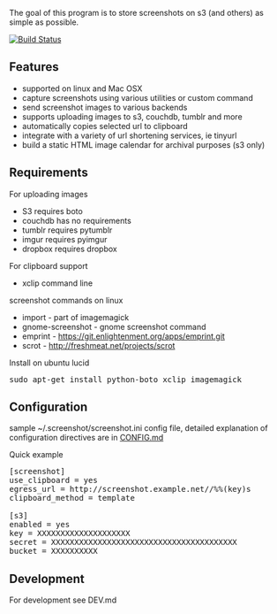 The goal of this program is to store screenshots on s3 (and others) as simple as possible.


[![Build Status](https://travis-ci.org/sigmonsays/screenshot.svg?branch=master)](https://travis-ci.org/sigmonsays/screenshot)

Features
--------------------
- supported on linux and Mac OSX
- capture screenshots using various utilities or custom command
- send screenshot images to various backends
- supports uploading images to s3, couchdb, tumblr and more
- automatically copies selected url to clipboard
- integrate with a variety of url shortening services, ie tinyurl
- build a static HTML image calendar for archival purposes (s3 only)

Requirements
--------------------
For uploading images
- S3 requires boto
- couchdb has no requirements
- tumblr requires pytumblr
- imgur requires pyimgur
- dropbox requires dropbox

For clipboard support
- xclip command line 

screenshot commands on linux

- import - part of imagemagick
- gnome-screenshot - gnome screenshot command
- emprint - https://git.enlightenment.org/apps/emprint.git
- scrot - http://freshmeat.net/projects/scrot


Install on ubuntu lucid
<pre>
sudo apt-get install python-boto xclip imagemagick
</pre>


Configuration
--------------------
sample ~/.screenshot/screenshot.ini config file, detailed explanation of configuration directives are in [CONFIG.md](CONFIG.md)

Quick example

<pre>
[screenshot]
use_clipboard = yes
egress_url = http://screenshot.example.net//%%(key)s
clipboard_method = template

[s3]
enabled = yes
key = XXXXXXXXXXXXXXXXXXXX
secret = XXXXXXXXXXXXXXXXXXXXXXXXXXXXXXXXXXXXXXXX
bucket = XXXXXXXXXX
</pre>





Development
--------------------
For development see DEV.md

